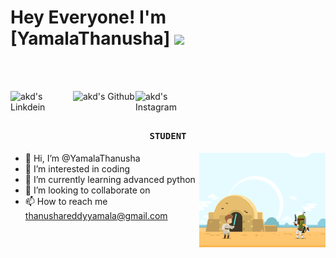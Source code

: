 
# Hey Everyone! I'm [YamalaThanusha] <img src="https://github.com/himanshusharma89/himanshusharma89/blob/master/Hi.gif" width="25px">
<br><br>

<a href="https://www.linkedin.com/in/thanusha-reddy-yamala-056aa5270/">
  <img align="left" alt="akd's Linkdein" width="100px" src="https://img.shields.io/badge/Linkedin-0A66C2?style=for-the-badge&logo=Linkedin&logoColor=white" />
</a>
<a href="https://github.com/YamalaThanusha">
  <img align="left" alt="akd's Github" width="100px" src="https://img.shields.io/badge/Github-181717?style=for-the-badge&logo=Github&logoColor=white" />
</a>
<a href="https://www.instagram.com/y.thanusha_reddy/">
  <img align="left" alt="akd's Instagram" width="100px" src="https://img.shields.io/badge/Instagram-E4405F?style=for-the-badge&logo=instagram&logoColor=white" />
  </a>
  
  <br><br>
  
## <p align="center"><h4 align="center"><samp> STUDENT </samp></h4></p>

<img align="right" src="https://github.com/amandewatnitrr/amandewatnitrr/blob/main/terminal.gif" width="40%"/>
  
- 👋 Hi, I’m @YamalaThanusha
- 👀 I’m interested in coding
- 🌱 I’m currently learning advanced python
- 💞️ I’m looking to collaborate on 
- 📫 How to reach me thanushareddyyamala@gmail.com
  


<!---
YamalaThanusha/YamalaThanusha is a ✨ special ✨ repository because its `README.md` (this file) appears on your GitHub profile.
You can click the Preview link to take a look at your changes.
--->
